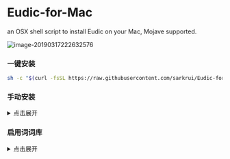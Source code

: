 # Eudic-for-Mac
an OSX shell script to install Eudic on your Mac, Mojave supported.

![image-20190317222632576](https://i.imgur.com/QUPZKPt.png)

### 一键安装

```bash
sh -c "$(curl -fsSL https://raw.githubusercontent.com/sarkrui/Eudic-for-Mac/master/Eudic)"
```



### 手动安装

<details>
  <summary>点击展开</summary>

    1. 克隆库
    		> git clone https://github.com/sarkrui/Eudic-for-Mac.git
    2. 更改工作路径
    		> cd Eudic-for-Mac
    3. 执行脚本
    		> chmod +x Eudic && ./Eudic
    4. 添加第三方 mdict 词典
    	-  下载 [牛津高阶 mdict 词库](https://github.com/sarkrui/Eudic-for-Mac/releases/download/1.0.1/Oxford_mdict.zip) 
    	-  解压压缩包
    	-  将 `mdict` 文件拖拽进欧路词典的`词典管理`页面
</details>


### 启用词词库

<details>
  <summary>点击展开</summary>
  <img src="https://i.imgur.com/Xy9lUcB.png" alt="image-20200818182209777" style="zoom:40%;" />
  <img src="https://i.imgur.com/K8JDSud.png" alt="image-20200818182352595" style="zoom:40%;" />
</details>





